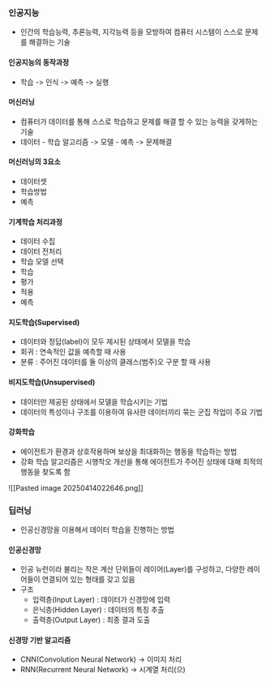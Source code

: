 ### 인공지능
- 인간의 학습능력, 추론능력, 지각능력 등을 모방하여 컴퓨터 시스템이 스스로 문제를 해결하는 기술

#### 인공지능의 동작과정
- 학습 -> 인식 -> 예측 -> 실행

#### 머신러닝
- 컴퓨터가 데이터를 통해 스스로 학습하고 문제를 해결 할 수 있는 능력을 갖게하는 기술
- 데이터 - 학습 알고리즘 -> 모델 - 예측 -> 문제해결

#### 머신러닝의 3요소
- 데이터셋
- 학습방법
- 예측

#### 기계학습 처리과정
- 데이터 수집
- 데이터 전처리
- 학습 모델 선택
- 학습
- 평가
- 적용
- 예측

#### 지도학습(Supervised)
- 데이터와 정답(label)이 모두 제시된 상태에서 모델을 학습
- 회귀 : 연속적인 값을 예측할 때 사용
- 분류 : 주어진 데이터를 둘 이상의 클래스(범주)오 구분 할 때 사용

#### 비지도학습(Unsupervised)
- 데이터만 제공된 상태에서 모델을 학습시키는 기법
- 데이터의 특성이나 구조를 이용하여 유사한 데이터끼리 묶는 군집 작업이 주요 기법

#### 강화학습
- 에이전트가 환경과 상호작용하며 보상을 최대화하는 행동을 학습하는 방법
- 강화 학습 알고리즘은 시행착오 개선을 통해 에이전트가 주어진 상태에 대해 최적의 행동을 찾도록 함


![[Pasted image 20250414022646.png]]

### 딥러닝
- 인공신경망을 이용해서 데이터 학습을 진행하는 방법

#### 인공신경망
- 인공 뉴런이라 불리는 작은 계산 단위들이 레이어(Layer)를 구성하고, 다양한 레이어들이 연결되어 있는 형태를 갖고 있음
- 구조
	- 입력층(Input Layer) : 데이터가 신경망에 입력
	- 은닉층(Hidden Layer) : 데이터의 특징 추출
	- 출력층(Output Layer) : 최종 결과 도출

#### 신경망 기반 알고리즘
- CNN(Convolution Neural Network) -> 이미지 처리
- RNN(Recurrent Neural Network) -> 시계열 처리(으)